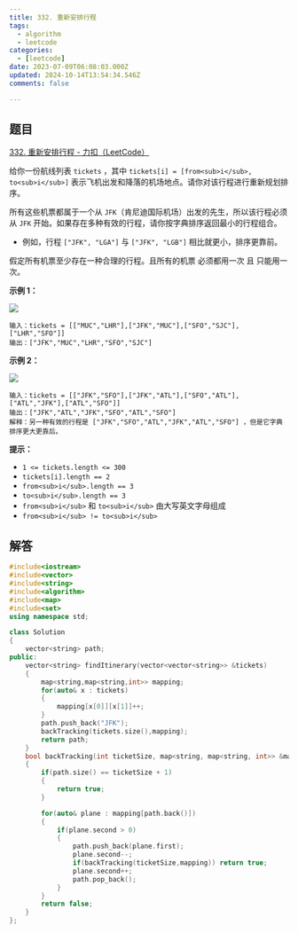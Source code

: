```yaml
---
title: 332. 重新安排行程
tags:
  - algorithm
  - leetcode
categories:
  - [leetcode]
date: 2023-07-09T06:08:03.000Z
updated: 2024-10-14T13:54:34.546Z
comments: false

---
```


<!--more-->
## 题目

[332. 重新安排行程 - 力扣（LeetCode）](https://leetcode.cn/problems/reconstruct-itinerary/)

给你一份航线列表 `tickets` ，其中 `tickets[i] = [from<sub>i</sub>, to<sub>i</sub>]` 表示飞机出发和降落的机场地点。请你对该行程进行重新规划排序。

所有这些机票都属于一个从 `JFK`（肯尼迪国际机场）出发的先生，所以该行程必须从 `JFK` 开始。如果存在多种有效的行程，请你按字典排序返回最小的行程组合。

- 例如，行程 `["JFK", "LGA"]` 与 `["JFK", "LGB"]` 相比就更小，排序更靠前。

假定所有机票至少存在一种合理的行程。且所有的机票 必须都用一次 且 只能用一次。

**示例 1：**

![](https://assets.leetcode.com/uploads/2021/03/14/itinerary1-graph.jpg)

```
输入：tickets = [["MUC","LHR"],["JFK","MUC"],["SFO","SJC"],["LHR","SFO"]]
输出：["JFK","MUC","LHR","SFO","SJC"]

```

**示例 2：**

![](https://assets.leetcode.com/uploads/2021/03/14/itinerary2-graph.jpg)

```
输入：tickets = [["JFK","SFO"],["JFK","ATL"],["SFO","ATL"],["ATL","JFK"],["ATL","SFO"]]
输出：["JFK","ATL","JFK","SFO","ATL","SFO"]
解释：另一种有效的行程是 ["JFK","SFO","ATL","JFK","ATL","SFO"] ，但是它字典排序更大更靠后。

```

**提示：**

- `1 <= tickets.length <= 300`
- `tickets[i].length == 2`
- `from<sub>i</sub>.length == 3`
- `to<sub>i</sub>.length == 3`
- `from<sub>i</sub>` 和 `to<sub>i</sub>` 由大写英文字母组成
- `from<sub>i</sub> != to<sub>i</sub>`

## 解答

```c++
#include<iostream>
#include<vector>
#include<string>
#include<algorithm>
#include<map>
#include<set>
using namespace std;

class Solution
{
    vector<string> path;
public:
    vector<string> findItinerary(vector<vector<string>> &tickets)
    {
        map<string,map<string,int>> mapping;
        for(auto& x : tickets)
        {
            mapping[x[0]][x[1]]++;
        }
        path.push_back("JFK");
        backTracking(tickets.size(),mapping);
        return path;
    }
    bool backTracking(int ticketSize, map<string, map<string, int>> &mapping)
    {
        if(path.size() == ticketSize + 1)
        {
            return true;
        }

        for(auto& plane : mapping[path.back()])
        {
            if(plane.second > 0)
            {
                path.push_back(plane.first);
                plane.second--;
                if(backTracking(ticketSize,mapping)) return true;
                plane.second++;
                path.pop_back();
            }
        }
        return false;
    }
};
```